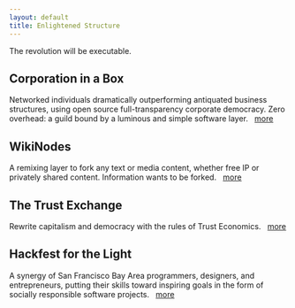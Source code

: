 ```yaml
---
layout: default
title: Enlightened Structure
---
```


The revolution will be executable.

## Corporation in a Box

Networked individuals dramatically outperforming antiquated business structures, using open source full-transparency corporate democracy. Zero overhead: a guild bound by a luminous and simple software layer.
&nbsp; [more][acd]

## WikiNodes

A remixing layer to fork any text or media content, whether free IP or privately shared content.  Information wants to be forked.
&nbsp; [more][wn]
 
## The Trust Exchange

Rewrite capitalism and democracy with the rules of Trust Economics. 
&nbsp; [more][tx]

## Hackfest for the Light
A synergy of San Francisco Bay Area programmers, designers, and entrepreneurs, putting their skills toward inspiring goals in the form of socially responsible software projects. 
&nbsp; [more][h4l]

[tx]: ../Trust_Exchange
[wn]: ../WikiNodes
[acd]: ../Corporation_in_a_Box
[h4l]: http://hackforthelight.net

